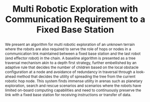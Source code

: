 ---
layout: project-page-new
title: "Multi Robotic Exploration with Communication Requirement to a Fixed Base Station"
authors:
  - name: Piyoosh Mukhija
    sup: #
  - name: Rahul Sawhney
    sup: #
  - name: K Madhava Krishna
    sup: #
affiliations:
  - name: IIIT Hyderabad, India
    link: https://robotics.iiit.ac.in
    sup: #
permalink: publications/2010/Mukhija_Multi-Robotic-Exploration
abstract: "We present an algorithm for multi robotic exploration of an unknown terrain where the robots are also required to serve the role of hops or nodes in a communication link maintained
between a fixed base station and the last robot (end effector robot) in the chain. A baseline algorithm is presented as a tree traversal mechanism akin to a depth first strategy, further embellished by an adaptive rule that decides the number of children based on the local obstacle configuration at a node and avoidance of redundancy in traversal through a look-ahead method that decides the utility of spreading the tree from the current robotic hop node. This system finds immense utility in arenas such as planetary exploration, search and rescue scenarios and scenarios where the robots have limited on-board computing capabilities and need to continuously preserve the link with a fixed base station for receiving instructions or transfer of data."
paper: https://robotics.iiit.ac.in/uploads/Main/Publications/mukhija_etal_aamas2010.pdf
# iframe: https://www.youtube.com/embed/jhjskX4FQwA

---